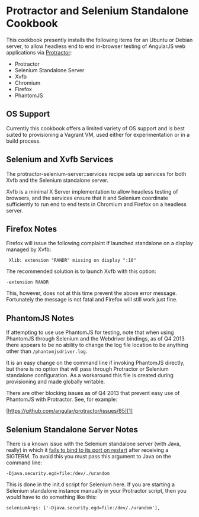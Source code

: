 Protractor and Selenium Standalone Cookbook
===========================================

This cookbook presently installs the following items for an Ubuntu or Debian
server, to allow headless end to end in-browser testing of AngularJS web
applications via [Protractor][0]:

  * Protractor
  * Selenium Standalone Server
  * Xvfb
  * Chromium
  * Firefox
  * PhantomJS

OS Support
----------

Currently this cookbook offers a limited variety of OS support and is best
suited to provisioning a Vagrant VM, used either for experimentation or in a
build process.

Selenium and Xvfb Services
--------------------------

The protractor-selenium-server::services recipe sets up services for both Xvfb
and the Selenium standalone server.

Xvfb is a minimal X Server implementation to allow headless testing of browsers,
and the services ensure that it and Selenium coordinate sufficiently to run end
to end tests in Chromium and Firefox on a headless server.

Firefox Notes
-------------

Firefox will issue the following complaint if launched standalone on a display
managed by Xvfb:

```
 Xlib: extension "RANDR" missing on display ":10"
```

The recommended solution is to launch Xvfb with this option:

```
-extension RANDR
```

This, however, does not at this time prevent the above error message.
Fortunately the message is not fatal and Firefox will still work just fine.

PhantomJS Notes
---------------

If attempting to use use PhantomJS for testing, note that when using PhantomJS
through Selenium and the Webdriver bindings, as of Q4 2013 there appears to be
no ability to change the log file location to be anything other than
`/phantomjsdriver.log`.

It is an easy change on the command line if invoking PhantomJS directly, but
there is no option that will pass through Protractor or Selenium standalone
configuration. As a workaround this file is created during provisioning and made
globally writable.

There are other blocking issues as of Q4 2013 that prevent easy use of PhantomJS
with Protractor. See, for example:

[https://github.com/angular/protractor/issues/85][1]

Selenium Standalone Server Notes
--------------------------------

There is a known issue with the Selenium standalone server (with Java, really)
in which it [fails to bind to its port on restart][2] after receiving a SIGTERM.
To avoid this you must pass this argument to Java on the command line:

```
-Djava.security.egd=file:/dev/./urandom
```

This is done in the init.d script for Selenium here. If you are starting a
Selenium standalone instance manually in your Protractor script, then you would
have to do something like this:

```
seleniumArgs: ['-Djava.security.egd=file:/dev/./urandom'],
```

[0]: https://github.com/angular/protractor
[1]: https://github.com/angular/protractor/issues/85
[2]: http://stackoverflow.com/questions/14058111/selenium-server-doesnt-bind-to-socket-after-being-killed-with-sigterm
